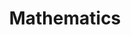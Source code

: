 ---
layout: grid
title: Mathematics
slug: Mathematics
description: >
    Posts in Maths category
permalink: Mathematics
---